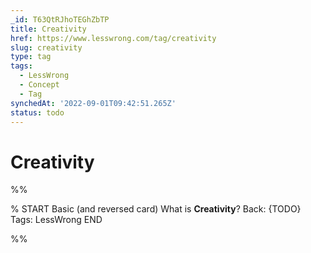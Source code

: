 ```yaml
---
_id: T63QtRJhoTEGhZbTP
title: Creativity
href: https://www.lesswrong.com/tag/creativity
slug: creativity
type: tag
tags:
  - LessWrong
  - Concept
  - Tag
synchedAt: '2022-09-01T09:42:51.265Z'
status: todo
---
```


# Creativity


%%

% START
Basic (and reversed card)
What is **Creativity**?
Back: {TODO}
Tags: LessWrong
END
<!--ID: 1663157011759-->


%%
	
